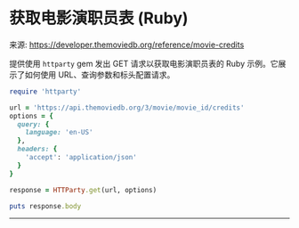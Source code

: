 # 获取电影演职员表 (Ruby)

来源: https://developer.themoviedb.org/reference/movie-credits

提供使用 `httparty` gem 发出 GET 请求以获取电影演职员表的 Ruby 示例。它展示了如何使用 URL、查询参数和标头配置请求。

```ruby
require 'httparty'

url = 'https://api.themoviedb.org/3/movie/movie_id/credits'
options = {
  query: {
    language: 'en-US'
  },
  headers: {
    'accept': 'application/json'
  }
}

response = HTTParty.get(url, options)

puts response.body
```

--------------------------------
